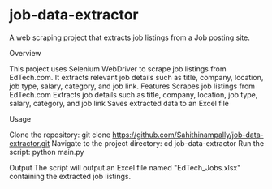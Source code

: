 # job-data-extractor
A web scraping project that extracts job listings from a Job posting site.


Overview

This project uses Selenium WebDriver to scrape job listings from EdTech.com. It extracts relevant job details such as title, company, location, job type, salary, category, and job link.
Features
Scrapes job listings from EdTech.com
Extracts job details such as title, company, location, job type, salary, category, and job link
Saves extracted data to an Excel file


Usage

Clone the repository: git clone https://github.com/Sahithinampally/job-data-extractor.git
Navigate to the project directory: cd job-data-extractor
Run the script: python main.py


Output
The script will output an Excel file named "EdTech_Jobs.xlsx" containing the extracted job listings.
